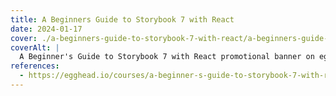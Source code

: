 ```yaml
---
title: A Beginners Guide to Storybook 7 with React
date: 2024-01-17
cover: ./a-beginners-guide-to-storybook-7-with-react/a-beginners-guide-to-storybook-7-with-react.png
coverAlt: |
  A Beginner's Guide to Storybook 7 with React promotional banner on eggead.io. Author: Michael Chan. Quickly develop yoru pages and components in isolation with Storybook"
references:
  - https://egghead.io/courses/a-beginner-s-guide-to-storybook-7-with-react-56f61ecf?af=1x80ad
---
```

